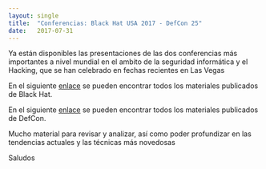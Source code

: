 ```yaml
---
layout: single 
title:  "Conferencias: Black Hat USA 2017 - DefCon 25"
date:   2017-07-31
---
```

<p class="intro"><span class="dropcap">Y</span>a están disponibles las presentaciones de las dos conferencias más importantes a nivel mundial en el ambito de la seguridad informática y el Hacking, que se han celebrado en fechas recientes en Las Vegas</p>

<p>En el siguiente <a href="https://www.blackhat.com/us-17/briefings.html" target="_blank">enlace</a> se pueden encontrar todos los materiales publicados de Black Hat.</p>

<p>En el siguiente <a href="https://media.defcon.org/DEF%20CON%2025/DEF%20CON%2025%20presentations/" target="_blank">enlace</a> se pueden encontrar todos los materiales publicados de DefCon.</p>

<p>Mucho material para revisar y analizar, así como poder profundizar en las tendencias actuales y las técnicas más novedosas</p>

<p>Saludos</p>


